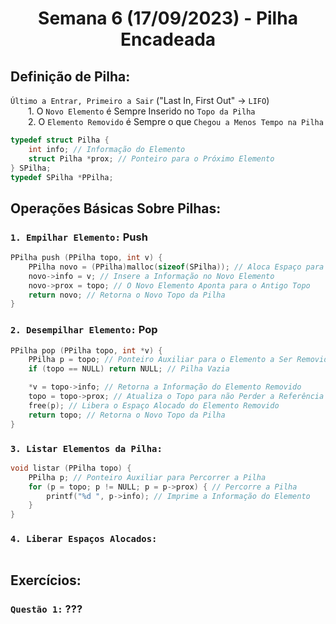 <h1 align="center"> Semana 6 (17/09/2023) - Pilha Encadeada </h1>
 
## Definição de Pilha: 
`Último a Entrar, Primeiro a Sair` ("Last In, First Out" -> `LIFO`)	
<br>&emsp;&emsp;1.  O `Novo Elemento` é Sempre Inserido no `Topo da Pilha`
<br>&emsp;&emsp;2. O `Elemento Removido` é Sempre o que `Chegou a Menos Tempo na Pilha`

~~~c
typedef struct Pilha {
    int info; // Informação do Elemento
    struct Pilha *prox; // Ponteiro para o Próximo Elemento
} SPilha;
typedef SPilha *PPilha;
~~~




## Operações Básicas Sobre Pilhas:
### `1. Empilhar Elemento:` Push
~~~c
PPilha push (PPilha topo, int v) {
    PPilha novo = (PPilha)malloc(sizeof(SPilha)); // Aloca Espaço para o Novo Elemento
    novo->info = v; // Insere a Informação no Novo Elemento
    novo->prox = topo; // O Novo Elemento Aponta para o Antigo Topo
    return novo; // Retorna o Novo Topo da Pilha
}
~~~

### `2. Desempilhar Elemento:` Pop
~~~c
PPilha pop (PPilha topo, int *v) {
    PPilha p = topo; // Ponteiro Auxiliar para o Elemento a Ser Removido
    if (topo == NULL) return NULL; // Pilha Vazia

    *v = topo->info; // Retorna a Informação do Elemento Removido
    topo = topo->prox; // Atualiza o Topo para não Perder a Referência
    free(p); // Libera o Espaço Alocado do Elemento Removido
    return topo; // Retorna o Novo Topo da Pilha
}
~~~


### `3. Listar Elementos da Pilha:`
~~~c
void listar (PPilha topo) {
    PPilha p; // Ponteiro Auxiliar para Percorrer a Pilha
    for (p = topo; p != NULL; p = p->prox) { // Percorre a Pilha
        printf("%d ", p->info); // Imprime a Informação do Elemento
    }
}
~~~


### `4. Liberar Espaços Alocados:`
~~~c
~~~



## Exercícios:
### `Questão 1:` ???
~~~c
~~~
